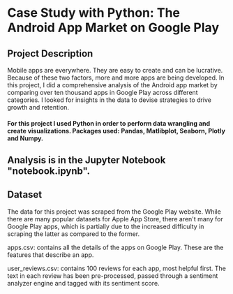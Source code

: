 # Case Study with Python: The Android App Market on Google Play

## Project Description

Mobile apps are everywhere. They are easy to create and can be lucrative. Because of these two factors, more and more apps are being developed. In this project, I did a comprehensive analysis of the Android app market by comparing over ten thousand apps in Google Play across different categories. I looked for insights in the data to devise strategies to drive growth and retention. 

#### For this project I used Python in order to perform data wrangling and create visualizations. Packages used: Pandas, Matlibplot, Seaborn, Plotly and Numpy.

## Analysis is in the Jupyter Notebook "notebook.ipynb".

## Dataset

The data for this project was scraped from the Google Play website. While there are many popular datasets for Apple App Store, there aren't many for Google Play apps, which is partially due to the increased difficulty in scraping the latter as compared to the former.

apps.csv: contains all the details of the apps on Google Play. These are the features that describe an app.

user_reviews.csv: contains 100 reviews for each app, most helpful first. The text in each review has been pre-processed, passed through a sentiment analyzer engine and tagged with its sentiment score.
